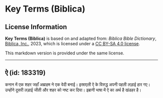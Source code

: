 # Key Terms (Biblica)

## License Information

**Key Terms (Biblica)** is based on and adapted from: _Biblica Bible Dictionary_, [Biblica, Inc.](https://www.biblica.com/), 2023, which is licensed under a [CC BY-SA 4.0 license](https://creativecommons.org/licenses/by-sa/4.0/legalcode.en).

This markdown version is provided under the same license.



--------------------------------

## ऐ (id: 183319)

कनान में एक शहर जहाँ अब्राहम ने एक वेदी बनाई। इस्राएली ऐ के विरुद्ध अपनी पहली लड़ाई हार गए। उन्होंने दूसरी लड़ाई जीती और शहर को नष्ट कर दिया। इब्रानी भाषा में ऐ का अर्थ है खंडहर है।



